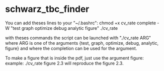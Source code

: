 # schwarz_tbc_finder

You can add theses lines to your "~/.bashrc":
    chmod +x cv_rate
    complete -W "test graph optimize debug analytic figure" ./cv_rate

with theses commands the script can be launched with "./cv_rate ARG"
where ARG is one of the arguments {test, graph, optimize, debug, analytic, figure}
and where the completion can be used for the argument.

To make a figure that is inside the pdf, just use the argument figure:
example:
    ./cv_rate figure 2.3
will reproduce the figure 2.3.

